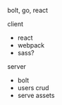 bolt, go, react

client
  - react
  - webpack
  - sass?

server
  - bolt
  - users crud
  - serve assets
